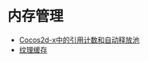 # 内存管理
- [Cocos2d-x中的引用计数和自动释放池](../reference-count-and-autoreleasepool-in-cocos2d-x/zh.md)
- [纹理缓存](../texture-cache/zh.md)
